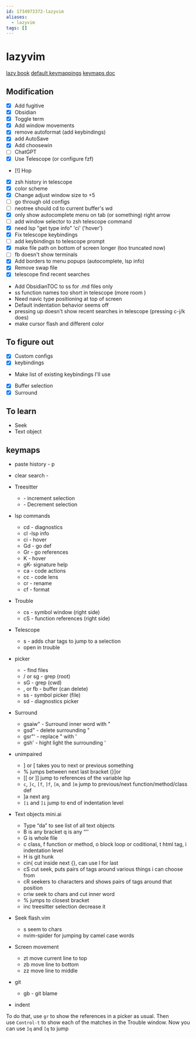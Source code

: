 ```yaml
---
id: 1734973372-lazyvim
aliases:
  - lazyvim
tags: []
---
```


# lazyvim

[lazy book](https://lazyvim-ambitious-devs.phillips.codes/course/chapter-1/)
[default keymappings](https://github.com/LazyVim/LazyVim/blob/d0c366e4d861b848bdc710696d5311dca2c6d540/lua/lazyvim/plugins/extras/editor/fzf.lua#L229)
[keymaps doc](https://www.lazyvim.org/keymaps)

## Modification

- [x] Add fugitive
- [x] Obsidian
- [x] Toggle term
- [x] Add window movements
- [x] remove autoformat (add keybindings)
- [x] add AutoSave
- [x] Add choosewin
- [ ] ChatGPT
- [x] Use Telescope (or configure fzf)
- [!] Hop
- [x] zsh history in telescope
- [x] color scheme
- [x] Change adjust window size to +5
- [ ] go through old configs
- [ ] neotree should cd to current buffer's wd
- [x] only show autocomplete menu on tab (or something) right arrow
- [ ] add window selector to zsh telescope command
- [x] need lsp "get type info" '<leader>ci' ('hover')
- [x] Fix telescope keybindings
- [ ] add keybindings to telescope prompt
- [x] make file path on bottom of screen longer (too truncated now)
- [ ] <leader>fb doesn't show terminals
- [x] Add borders to menu popups (autocomplete, lsp info)
- [x] Remove swap file
- [x] telescope find recent searches
- Add ObsidianTOC to <leader>ss for .md files only
- <leader>ss function names too short in telescope (more room )
- Need navic type positioning at top of screen
- Default indentation behavior seems off
- pressing up doesn't show recent searches in telescope (pressing c-j/k does)
- make cursor flash and different color

## To figure out

- [x] Custom configs
- [x] keybindings
- Make list of existing keybindings I'll use
- [x] Buffer selection
- [x] Surround

## To learn

- Seek
- Text object

## keymaps

- paste history - <leader>p
- clear search - <esc>
- Treesitter
  - <C-Space> - increment selection
  - <BS> - Decrement selection
- lsp commands
  - <leader>cd - diagnostics
  - <leader>cl -lsp info
  - <leader>ci - hover
  - Gd - go def
  - Gr - go references
  - K - hover
  - gK- signature help
  - <leader> ca - code actions
  - <leader>cc - code lens
  - <leader>cr - rename
  - <leader>cf - format
- Trouble
  - <leader>cs - symbol window (right side)
  - <leader>cS - function references (right side)
- Telescope
  - s - adds char tags to jump to a selection
  - <c-t> open in trouble
- picker
  - <leader><leader> - find files
  - <leader>/ or <leader>sg - grep (root)
  - <leader>sG - grep (cwd)
  - <leader>, or <leader>fb - buffer (can delete)
  - <leader>ss - symbol picker (file)
  - <leader>sd - diagnostics picker
- Surround
  - gsaiw" - Surround inner word with "
  - gsd" - delete surrounding "
  - gsr"' - replace " with '
  - gsh' - hight light the surrounding '
- unimpaired
	-  ] or [ takes you to next or previous something
	- % jumps between next last bracket (}]or
	- [[ or ]] jump to references of the variable lsp 
	- `c`, `]c`, `[f`, `]f`, `[m`, and `]m` jump to previous/next function/method/class def
	- ]a next arg
	- `[i` and `]i` jump to end of indentation level
- Text objects mini.ai
	-  Type “da” to see list of all text objects
	- B is any bracket q is any “‘’
	- G is whole file
	- c class, f function or method, o block loop or coditional, t html tag, i indentation level
	- H is git hunk
	- cin{ cut inside next {}, can use l for last
	- cS cut seek, puts pairs of tags around various things i can choose from
	- cR<characters> seekers to characters and shows pairs of tags around that position
	- cr<chars>iw seek to chars and cut inner word
	- % jumps to closest bracket 
	- <c-space> inc treesitter selection <bs> decrease it 
- Seek flash.vim
	- s<chars> seem to chars
	- nvim-spider for jumping by camel case words 
- Screen movement
	- zt move current line to top
	- zb move line to bottom
	- zz move line to middle

- git
  - <leader>gb - git blame
- indent

To do that, use `gr` to show the references in a picker as usual. Then use `Control-t` to show each of the matches in the Trouble window. Now you can use `]q` and `[q` to jump
